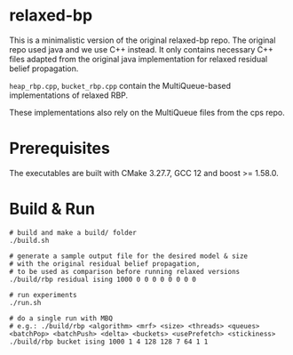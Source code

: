 # relaxed-bp
This is a minimalistic version of the original relaxed-bp repo.
The original repo used java and we use C++ instead.
It only contains necessary C++ files adapted from the original java implementation
for relaxed residual belief propagation.

`heap_rbp.cpp`, `bucket_rbp.cpp` contain the MultiQueue-based implementations of relaxed RBP.

These implementations also rely on the MultiQueue files from the cps repo.

# Prerequisites
The executables are built with CMake 3.27.7, GCC 12 and boost >= 1.58.0.



# Build & Run
```
# build and make a build/ folder
./build.sh

# generate a sample output file for the desired model & size
# with the original residual belief propagation,
# to be used as comparison before running relaxed versions
./build/rbp residual ising 1000 0 0 0 0 0 0 0 0

# run experiments
./run.sh

# do a single run with MBQ
# e.g.: ./build/rbp <algorithm> <mrf> <size> <threads> <queues> <batchPop> <batchPush> <delta> <buckets> <usePrefetch> <stickiness>
./build/rbp bucket ising 1000 1 4 128 128 7 64 1 1
```


